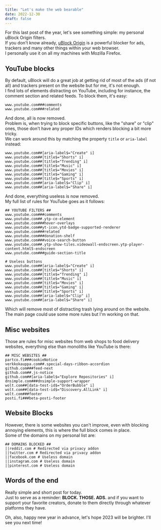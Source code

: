 ```yaml
---
title: "Let's make the web bearable"
date: 2022-12-30
draft: false
---
```


For this last post of the year, let's see something simple: my personal uBlock Origin filters.  
If you don't know already, [uBlock Origin](https://github.com/gorhill/uBlock) is a powerful blocker for ads, trackers and many other things within your web browser.  
I personally use it on all my machines with Mozilla Firefox.

## YouTube blocks

By default, uBlock will do a great job at getting rid of most of the ads (if not all) and trackers present on the website but for me, it's not enough.  
I find lots of elements distracting on YouTube, including for instance, the comment section and related feeds. To block them, it's easy:

```
www.youtube.com###comments
www.youtube.com###related
```

And done, all is now removed.  
Problem is, when trying to block specific buttons, like the "share" or "clip" ones, those don't have any proper IDs which renders blocking a bit more tricky.  
We can work around this by matching the property `title` or `aria-label` instead:

```
www.youtube.com##[aria-label$="Create" i]
www.youtube.com##[title$="Shorts" i]
www.youtube.com##[title$="Trending" i]
www.youtube.com##[title$="Music" i]
www.youtube.com##[title$="Movies" i]
www.youtube.com##[title$="Gaming" i]
www.youtube.com##[title$="Sports" i]
www.youtube.com##[aria-label$="Clip" i]
www.youtube.com##[aria-label$="Share" i]
```

And done, everything useless is now removed.  
My full list of rules for YouTube goes as it follows:

```
## YOUTUBE FILTERS ##
www.youtube.com###comments
www.youtube.com##.ytp-ce-element
www.youtube.com###hover-overlays
www.youtube.com##yt-icon.ytd-badge-supported-renderer
www.youtube.com###related
www.youtube.com###donation-shelf
www.youtube.com###voice-search-button
www.youtube.com##.ytp-show-tiles.videowall-endscreen.ytp-player-content.html5-endscreen
www.youtube.com###guide-section-title

# Useless buttons
www.youtube.com##[aria-label$="Create" i]
www.youtube.com##[title$="Shorts" i]
www.youtube.com##[title$="Trending" i]
www.youtube.com##[title$="Music" i]
www.youtube.com##[title$="Movies" i]
www.youtube.com##[title$="Gaming" i]
www.youtube.com##[title$="Sports" i]
www.youtube.com##[aria-label$="Clip" i]
www.youtube.com##[aria-label$="Share" i]
```

Which will remove most of distracting trash lying around on the website.  
The main page could use some more rules but I'm working on that.

## Misc websites

Those are rules for misc websites from web shops to food delivery websites, everything else than monoliths like YouTube is there:

```
## MISC WEBSITES ##
partco.fi###cookieNotice
verkkokauppa.com##.special-days-ribbon-accordion
github.com###feed-next
github.com##.js-notice
github.com##[aria-label$="Explore Repositories" i]
dnsimple.com###dnsimple-support-wrapper
wolt.com##[data-test-id$="OrderBubble" i]
wolt.com##[data-test-id$="Discovery.AllLink" i]
wolt.com###footer
posti.fi###beta-posti-footer
```

## Website Blocks

However, there is some websites you can't improve, even with blocking annoying elements, this is where the full block comes in place.  
Some of the domains on my personal list are:

```
## DOMAINS BLOCKED ##
||reddit.com # Redirected via privacy addon
||twitter.com # Redirected via privacy addon
||facebook.com # Useless domain
||instagram.com # Useless domain
||pinterest.com # Useless domain
```

## Words of the end

Really simple and short post for today.  
Just to serve as a reminder: **BLOCK. THOSE. ADS.** and if you want to support your favorite creators, donate to them directly through whatever platforms they have.

Oh, also, happy new year in advance, let's hope 2023 will be brighter.
I'll see you next time!
